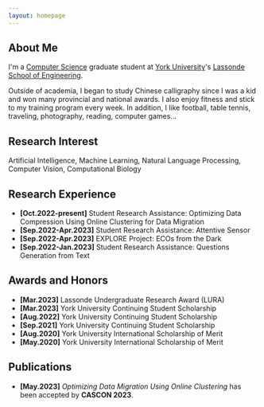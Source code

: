 ```yaml
---
layout: homepage
---
```


## About Me
I'm a <a href="https://lassonde.yorku.ca/academics/computer-science" target="_blank"> Computer Science</a> graduate student at <a href="https://www.yorku.ca/" target="_blank"> York University</a>'s <a href="https://lassonde.yorku.ca/" target="_blank"> Lassonde School of Engineering</a>.

Outside of academia, I began to study Chinese calligraphy since I was a kid and won many provincial and national awards. I also enjoy fitness and stick to my training program every week. In addition, I like football, table tennis, traveling, photography, reading, computer games...


## Research Interest
Artificial Intelligence, Machine Learning, Natural Language Processing, Computer Vision, Computational Biology


## Research Experience
- **[Oct.2022-present]** Student Research Assistance: Optimizing Data Compression Using Online Clustering for Data Migration
- **[Sep.2022-Apr.2023]** Student Research Assistance: Attentive Sensor
- **[Sep.2022-Apr.2023]** EXPLORE Project: ECOs from the Dark
- **[Sep.2022-Jan.2023]** Student Research Assistance: Questions Generation from Text


## Awards and Honors
- **[Mar.2023]** Lassonde Undergraduate Research Award (LURA)
- **[Mar.2023]** York University Continuing Student Scholarship
- **[Aug.2022]** York University Continuing Student Scholarship
- **[Sep.2021]** York University Continuing Student Scholarship
- **[Aug.2020]** York University International Scholarship of Merit
- **[May.2020]** York University International Scholarship of Merit



## Publications
- **[May.2023]** *Optimizing Data Migration Using Online Clustering* has been accepted by **CASCON 2023**. 




